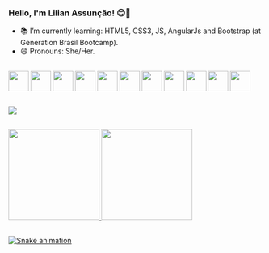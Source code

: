 ### Hello, I'm Lilian Assunção! 😊👋 


- 📚 I’m currently learning: HTML5, CSS3, JS, AngularJs and Bootstrap (at Generation Brasil Bootcamp).
- 😄 Pronouns: She/Her.


<div style="display: inline_block"><br>
  <img  align="center" height="40" width="40" src="https://cdn.jsdelivr.net/gh/devicons/devicon/icons/java/java-original.svg" />
  <img  align="center" height="40" width="40" src="https://cdn.jsdelivr.net/gh/devicons/devicon/icons/git/git-original-wordmark.svg" />
  <img  align="center" height="40" width="40" src="https://cdn.jsdelivr.net/gh/devicons/devicon/icons/github/github-original-wordmark.svg" />
  <img  align="center" height="40" width="40" src="https://cdn.jsdelivr.net/gh/devicons/devicon/icons/html5/html5-original-wordmark.svg" />
  <img  align="center" height="40" width="40" src="https://cdn.jsdelivr.net/gh/devicons/devicon/icons/css3/css3-plain-wordmark.svg" />
  <img  align="center" height="40" width="40" src="https://cdn.jsdelivr.net/gh/devicons/devicon/icons/javascript/javascript-original.svg" />
  <img  align="center" height="40" width="40" src="https://cdn.jsdelivr.net/gh/devicons/devicon/icons/mysql/mysql-original-wordmark.svg" />
  <img  align="center" height="40" width="40" src="https://cdn.jsdelivr.net/gh/devicons/devicon/icons/spring/spring-original-wordmark.svg" />
  <img  align="center" height="40" width="40" src="https://cdn.jsdelivr.net/gh/devicons/devicon/icons/angularjs/angularjs-original-wordmark.svg" />
  <img  align="center" height="40" width="40" src="https://cdn.jsdelivr.net/gh/devicons/devicon/icons/bootstrap/bootstrap-plain-wordmark.svg" />
  <img  align="center" height="40" width="40" src="https://cdn.jsdelivr.net/gh/devicons/devicon/icons/heroku/heroku-plain-wordmark.svg" />


  
  
 </div>
  
 
 ## 
 
 
 <div>
  <a href="www.linkedin.com/in/lilian-assuncao-91787920b" target="_blank"><img align="center" src="https://img.shields.io/badge/LinkedIn-0077B5?style=for-the-badge&logo=linkedin&logoColor=white" target="_blank"></a> 
    
 </div>
  
  
  ##


<div align="left">
  <a href="https://github.com/LilianLCA">
  <img height="180em" src="https://github-readme-stats.vercel.app/api?username=LilianLCA&show_icons=true&theme=synthwave&include_all_commits=true&count_private=true"/>
  <img height="180em" src="https://github-readme-stats.vercel.app/api/top-langs/?username=LilianLCA&layout=compact&langs_count=7&theme=synthwave"/>
</div> 
                                                                                                                                                                                                                
  </div>
   
  ##

 <div> 
   
 ![Snake animation](https://github.com/LilianLCA/LilianLCA/blob/output/github-contribution-grid-snake.svg)
   
 </div>
  
 





